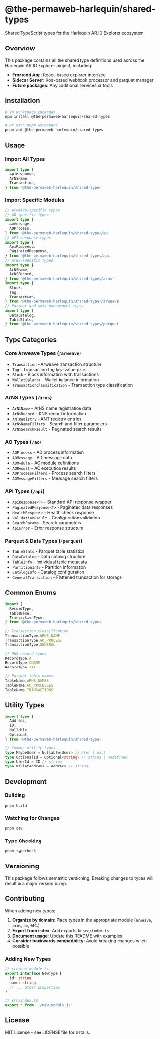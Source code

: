 # @the-permaweb-harlequin/shared-types

Shared TypeScript types for the Harlequin AR.IO Explorer ecosystem.

## Overview

This package contains all the shared type definitions used across the Harlequin AR.IO Explorer project, including:

- **Frontend App**: React-based explorer interface
- **Sidecar Server**: Koa-based webhook processor and parquet manager
- **Future packages**: Any additional services or tools

## Installation

```bash
# In workspace packages
npm install @the-permaweb-harlequin/shared-types

# Or with pnpm workspace
pnpm add @the-permaweb-harlequin/shared-types
```

## Usage

### Import All Types

```typescript
import type {
  ApiResponse,
  ArNSName,
  Transaction,
} from '@the-permaweb-harlequin/shared-types'
```

### Import Specific Modules

```typescript
// Arweave-specific types
// AO-specific types
import type {
  AOMessage,
  AOProcess,
} from '@the-permaweb-harlequin/shared-types/ao'
// API response types
import type {
  ApiResponse,
  PaginatedResponse,
} from '@the-permaweb-harlequin/shared-types/api'
// ArNS-specific types
import type {
  ArNSName,
  ArNSRecord,
} from '@the-permaweb-harlequin/shared-types/arns'
import type {
  Block,
  Tag,
  Transaction,
} from '@the-permaweb-harlequin/shared-types/arweave'
// Parquet and data management types
import type {
  DataCatalog,
  TableStats,
} from '@the-permaweb-harlequin/shared-types/parquet'
```

## Type Categories

### Core Arweave Types (`/arweave`)

- `Transaction` - Arweave transaction structure
- `Tag` - Transaction tag key-value pairs
- `Block` - Block information with transactions
- `WalletBalance` - Wallet balance information
- `TransactionClassification` - Transaction type classification

### ArNS Types (`/arns`)

- `ArNSName` - ArNS name registration data
- `ArNSRecord` - DNS record information
- `ANTRegistry` - ANT registry entries
- `ArNSNameFilters` - Search and filter parameters
- `ArNSSearchResult` - Paginated search results

### AO Types (`/ao`)

- `AOProcess` - AO process information
- `AOMessage` - AO message data
- `AOModule` - AO module definitions
- `AOResult` - AO execution results
- `AOProcessFilters` - Process search filters
- `AOMessageFilters` - Message search filters

### API Types (`/api`)

- `ApiResponse<T>` - Standard API response wrapper
- `PaginatedResponse<T>` - Paginated data responses
- `HealthResponse` - Health check response
- `ValidationResult` - Configuration validation
- `SearchParams` - Search parameters
- `ApiError` - Error response structure

### Parquet & Data Types (`/parquet`)

- `TableStats` - Parquet table statistics
- `DataCatalog` - Data catalog structure
- `TableInfo` - Individual table metadata
- `PartitionInfo` - Partition information
- `CatalogInfo` - Catalog configuration
- `GeneralTransaction` - Flattened transaction for storage

## Common Enums

```typescript
import {
  RecordType,
  TableName,
  TransactionType,
} from '@the-permaweb-harlequin/shared-types'

// Transaction classification
TransactionType.ARNS_NAME
TransactionType.AO_PROCESS
TransactionType.GENERAL

// DNS record types
RecordType.A
RecordType.CNAME
RecordType.TXT

// Parquet table names
TableName.ARNS_NAMES
TableName.AO_PROCESSES
TableName.TRANSACTIONS
```

## Utility Types

```typescript
import type {
  Address,
  ID,
  Nullable,
  Optional,
} from '@the-permaweb-harlequin/shared-types'

// Common utility types
type MaybeUser = Nullable<User> // User | null
type OptionalId = Optional<string> // string | undefined
type UserId = ID // string
type WalletAddress = Address // string
```

## Development

### Building

```bash
pnpm build
```

### Watching for Changes

```bash
pnpm dev
```

### Type Checking

```bash
pnpm typecheck
```

## Versioning

This package follows semantic versioning. Breaking changes to types will result in a major version bump.

## Contributing

When adding new types:

1. **Organize by domain**: Place types in the appropriate module (`arweave`, `arns`, `ao`, etc.)
2. **Export from index**: Add exports to `src/index.ts`
3. **Document usage**: Update this README with examples
4. **Consider backwards compatibility**: Avoid breaking changes when possible

### Adding New Types

```typescript
// src/new-module.ts
export interface NewType {
  id: string
  name: string
  // ... other properties
}

// src/index.ts
export * from './new-module.js'
```

## License

MIT License - see LICENSE file for details.
